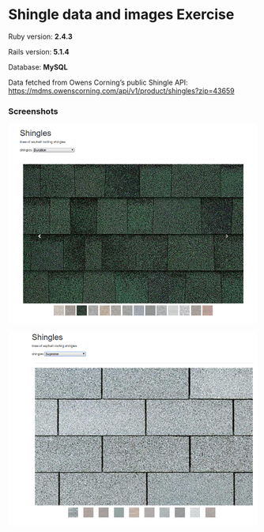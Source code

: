 
# Shingle data and images Exercise

Ruby version: **2.4.3**

Rails version: **5.1.4**

Database: **MySQL**

Data fetched from Owens Corning’s public Shingle API: https://mdms.owenscorning.com/api/v1/product/shingles?zip=43659

### Screenshots

![alt tag](https://raw.githubusercontent.com/natvar203/shingles/master/public/Screenshot1.png)

![alt tag](https://raw.githubusercontent.com/natvar203/shingles/master/public/Screenshot2.png)
